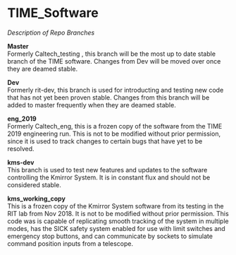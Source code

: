 # TIME_Software

*Description of Repo Branches*

**Master** <br>
  Formerly Caltech_testing , this branch will be the most up to date stable branch of the TIME software. Changes from Dev will be moved over once they are deamed stable. <br>

**Dev** <br>
  Formerly rit-dev, this branch is used for introducting and testing new code that has not yet been proven stable. Changes from this branch will be added to master frequently when they are deamed stable. <br>

**eng_2019** <br>
  Formerly Caltech_eng, this is a frozen copy of the software from the TIME 2019 engineering run. This is not to be modified without prior permission, since it is used to track changes to certain bugs that have yet to be resolved. <br>

**kms-dev** <br>
  This branch is used to test new features and updates to the software controlling the Kmirror System. It is in constant flux and should not be considered stable. <br>

**kms_working_copy** <br>
  This is a frozen copy of the Kmirror System software from its testing in the RIT lab from Nov 2018. It is not to be modified without prior permission. This code was is capable of replicating smooth tracking of the system in multiple modes, has the SICK safety system enabled for use with limit switches and emergency stop buttons, and can communicate by sockets to simulate command position inputs from a telescope. <br>
